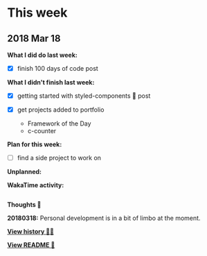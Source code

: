 # This week

## 2018 Mar 18

**What I did do last week:**

* [x] finish 100 days of code post

**What I didn't finish last week:**

* [x] getting started with styled-components 💅 post
* [x] get projects added to portfolio

  * Framework of the Day
  * c-counter

**Plan for this week:**

* [ ] find a side project to work on

**Unplanned:**

**WakaTime activity:**

```

```

**Thoughts 💭**

**20180318:** Personal development is in a bit of limbo at the moment.

**[View history 👵👴](history.md#history)**

**[View README 👀](README.md#personal-goals)**

<!-- links -->
